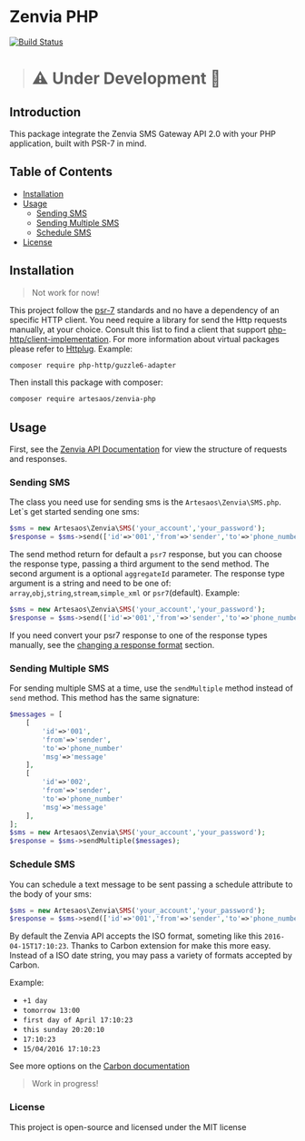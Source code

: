 # Zenvia PHP

[![Build Status](https://travis-ci.org/artesaos/zenvia-php.svg?branch=develop)](https://travis-ci.org/artesaos/zenvia-php)

> # :warning: Under Development :construction:


## Introduction
This package integrate the Zenvia SMS Gateway API 2.0 with your PHP application, built with PSR-7 in mind.

## Table of Contents

- <a href="#installation">Installation</a>
- <a href="#usage">Usage</a>
    - <a href="#sending-sms">Sending SMS</a>
    - <a href="#sending-multiple-sms">Sending Multiple SMS</a>
    - <a href="#schedule-sms">Schedule SMS</a>
- <a href="#license">License</a>

## Installation

> Not work for now!

This project follow the [psr-7](http://www.php-fig.org/psr/psr-7/) standards and no have a dependency of an specific HTTP client. You need require a library for send the Http requests manually, at your choice. 
Consult this list to find a client that support [php-http/client-implementation](https://packagist.org/providers/php-http/client-implementation). 
For more information about virtual packages please refer to [Httplug](http://docs.php-http.org/en/latest/httplug/users.html). Example:
```bash
composer require php-http/guzzle6-adapter
```

Then install this package with composer:
```bash
composer require artesaos/zenvia-php
```

## Usage

First, see the [Zenvia API Documentation](http://docs.zenviasms.apiary.io/#reference/servicos-da-api/envio-de-um-unico-sms) for view the structure of requests and responses.

### Sending SMS
The class you need use for sending sms is the `Artesaos\Zenvia\SMS.php`.
Let`s get started sending one sms:
```php
$sms = new Artesaos\Zenvia\SMS('your_account','your_password');
$response = $sms->send(['id'=>'001','from'=>'sender','to'=>'phone_number','msg'=>'message']);
```

The send method return for default a `psr7` response, but you can choose the response type, passing a third argument to the send method. The second argument is a optional `aggregateId` parameter.
The response type argument is a string and need to be one of: `array`,`obj`,`string`,`stream`,`simple_xml` or `psr7`(default).
Example:
```php
$sms = new Artesaos\Zenvia\SMS('your_account','your_password');
$response = $sms->send(['id'=>'001','from'=>'sender','to'=>'phone_number','msg'=>'message'],null,'simple_xml');
```

If you need convert your psr7 response to one of the response types manually, see the [changing a response format](#changing-a-response-format) section.

### Sending Multiple SMS
For sending multiple SMS at a time, use the `sendMultiple` method instead of `send` method. This method has the same signature:
```php
$messages = [
    [
        'id'=>'001',
        'from'=>'sender',
        'to'=>'phone_number'
        'msg'=>'message'
    ],
    [
        'id'=>'002',
        'from'=>'sender',
        'to'=>'phone_number'
        'msg'=>'message'
    ],
];
$sms = new Artesaos\Zenvia\SMS('your_account','your_password');
$response = $sms->sendMultiple($messages);
```
### Schedule SMS
You can schedule a text message to be sent passing a schedule attribute to the body of your sms:
```php
$sms = new Artesaos\Zenvia\SMS('your_account','your_password');
$response = $sms->send(['id'=>'001','from'=>'sender','to'=>'phone_number','msg'=>'message','schedule'=>'15/04/2016 17:10:23']);
```
By default the Zenvia API accepts the ISO format, someting like this `2016-04-15T17:10:23`. 
Thanks to Carbon extension for make this more easy.
Instead of a ISO date string, you may pass a variety of formats accepted by Carbon.

Example:
* `+1 day`
* `tomorrow 13:00`
* `first day of April 17:10:23`
* `this sunday 20:20:10`
* `17:10:23`
* `15/04/2016 17:10:23`

See more options on the [Carbon documentation](http://carbon.nesbot.com/docs/)

> Work in progress!

### License
This project is open-source and licensed under the MIT license
